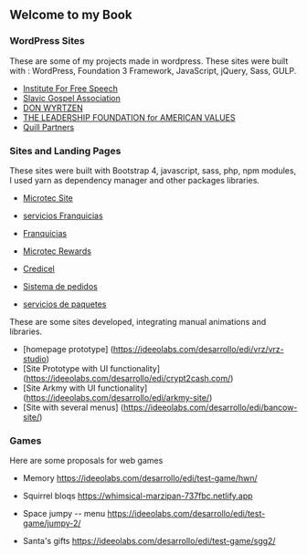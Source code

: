## Welcome to my Book


### WordPress Sites
These are some of my projects made in wordpress. These sites were built with :
WordPress, Foundation 3 Framework, JavaScript, jQuery, Sass, GULP.

- [Institute For Free Speech](https://www.ifs.org/blog/)
- [Slavic Gospel Association](https://www.sga.org/)
- [DON WYRTZEN](https://www.donwyrtzen.com/)
- [THE LEADERSHIP FOUNDATION for AMERICAN VALUES](https://leadershipamerica.org)
- [Quill Partners](https://quillpartnersllc.com)


### Sites and Landing Pages

These sites were built with Bootstrap 4, javascript, sass, php, npm modules, I used yarn as dependency manager and other packages libraries.

- [Microtec Site](https://www.microtecmx.com)
- [servicios Franquicias](https://micro-tec.com.mx/pagina/franquicias-microtec/)

- [Franquicias](https://micro-tec.com.mx/pagina/franquicias-microtec/)
- [Microtec Rewards](https://www.microtecmx.com/rewards/)
- [Credicel](https://www.credicel.mx)

- [Sistema de pedidos](https://micro-tec.com.mx/pagina/Control_Pedidos/)
- [servicios de paquetes](https://www.microtecmx.com/paqueteshome/)

These are some sites developed, integrating manual animations and libraries.

- [homepage prototype] (https://ideeolabs.com/desarrollo/edi/vrz/vrz-studio)
- [Site Prototype with UI functionality] (https://ideeolabs.com/desarrollo/edi/crypt2cash.com/)
- [Site Arkmy with UI functionality] (https://ideeolabs.com/desarrollo/edi/arkmy-site/)
- [Site with several menus] (https://ideeolabs.com/desarrollo/edi/bancow-site/)

### Games 

Here are some proposals for web games

- Memory
https://ideeolabs.com/desarrollo/edi/test-game/hwn/
- Squirrel bloqs
https://whimsical-marzipan-737fbc.netlify.app
- Space jumpy
-- menu
https://ideeolabs.com/desarrollo/edi/test-game/jumpy-2/

- Santa's gifts
https://ideeolabs.com/desarrollo/edi/test-game/sgg2/


